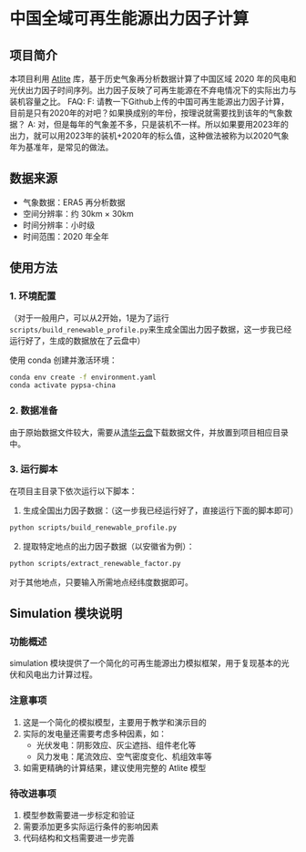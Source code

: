 # 中国全域可再生能源出力因子计算

## 项目简介

本项目利用 [Atlite](https://atlite.readthedocs.io/) 库，基于历史气象再分析数据计算了中国区域 2020 年的风电和光伏出力因子时间序列。出力因子反映了可再生能源在不弃电情况下的实际出力与装机容量之比。
FAQ:
F: 请教一下Github上传的中国可再生能源出力因子计算，目前是只有2020年的对吧？如果换成别的年份，按理说就需要找到该年的气象数据？
A: 对，但是每年的气象差不多，只是装机不一样。所以如果要用2023年的出力，就可以用2023年的装机+2020年的标么值，这种做法被称为以2020气象年为基准年，是常见的做法。


## 数据来源

- 气象数据：ERA5 再分析数据
- 空间分辨率：约 30km × 30km
- 时间分辨率：小时级
- 时间范围：2020 年全年

## 使用方法

### 1. 环境配置

（对于一般用户，可以从2开始，1是为了运行`scripts/build_renewable_profile.py`来生成全国出力因子数据，这一步我已经运行好了，生成的数据放在了云盘中）

使用 conda 创建并激活环境：

```bash
conda env create -f environment.yaml
conda activate pypsa-china
```

### 2. 数据准备

由于原始数据文件较大，需要从[清华云盘](https://cloud.tsinghua.edu.cn/d/2e4a39868ab34d418157/)下载数据文件，并放置到项目相应目录中。

### 3. 运行脚本

在项目主目录下依次运行以下脚本：

1. 生成全国出力因子数据：（这一步我已经运行好了，直接运行下面的脚本即可）

```bash
python scripts/build_renewable_profile.py
```


2. 提取特定地点的出力因子数据（以安徽省为例）：

```bash
python scripts/extract_renewable_factor.py
```
对于其他地点，只要输入所需地点经纬度数据即可。

## Simulation 模块说明

### 功能概述

simulation 模块提供了一个简化的可再生能源出力模拟框架，用于复现基本的光伏和风电出力计算过程。

### 注意事项

1. 这是一个简化的模拟模型，主要用于教学和演示目的
2. 实际的发电量还需要考虑多种因素，如：
   - 光伏发电：阴影效应、灰尘遮挡、组件老化等
   - 风力发电：尾流效应、空气密度变化、机组效率等
3. 如需更精确的计算结果，建议使用完整的 Atlite 模型

### 待改进事项

1. 模型参数需要进一步标定和验证
2. 需要添加更多实际运行条件的影响因素
3. 代码结构和文档需要进一步完善

